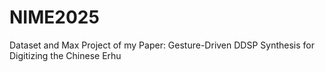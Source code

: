 # NIME2025
Dataset and Max Project of my Paper: Gesture-Driven DDSP Synthesis for Digitizing the Chinese Erhu
